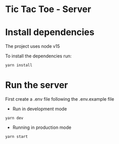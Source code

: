  # Tic Tac Toe - Server
 
 # Install dependencies
 The project uses node v15
 
 To install the dependencies run:
 ```
 yarn install
 ```
 
 # Run the server
 First create a .env file following the .env.example file  
 - Run in development mode
 ```
 yarn dev
 ```
 - Running in production mode
 ```
 yarn start
 ```
